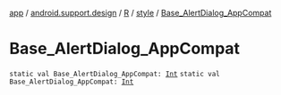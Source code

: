 [app](../../../index.md) / [android.support.design](../../index.md) / [R](../index.md) / [style](index.md) / [Base_AlertDialog_AppCompat](.)

# Base_AlertDialog_AppCompat

`static val Base_AlertDialog_AppCompat: `[`Int`](https://kotlinlang.org/api/latest/jvm/stdlib/kotlin/-int/index.html)
`static val Base_AlertDialog_AppCompat: `[`Int`](https://kotlinlang.org/api/latest/jvm/stdlib/kotlin/-int/index.html)